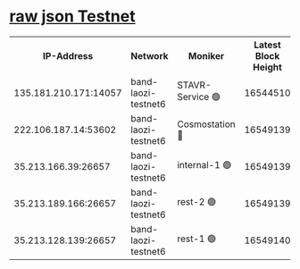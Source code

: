 
[raw json Testnet](https://rpc-check.bandt.stavr.tech/bandt/rpcbandt_result.json)
=

<table><tr><th>IP-Address</th><th>Network</th><th>Moniker</th><th>Latest Block Height</th><th>Earliest Block Height</th><th>Catching Up</th><th>Tx Index</th><th>Voting Power</th><th>Scan Time</th></tr><tr><td>135.181.210.171:14057</td><td>band-laozi-testnet6</td><td>STAVR-Service 🟢</td><td>16544510</td><td>15322501</td><td>False</td><td>on</td><td>0</td><td>2024-03-07T09:41:21.997133506UTC</td></tr><tr><td>222.106.187.14:53602</td><td>band-laozi-testnet6</td><td>Cosmostation 🔴</td><td>16549139</td><td>15423001</td><td>False</td><td>on</td><td>2203670</td><td>2024-03-07T09:41:23.337905400UTC</td></tr><tr><td>35.213.166.39:26657</td><td>band-laozi-testnet6</td><td>internal-1 🟢</td><td>16549139</td><td>16449139</td><td>False</td><td>on</td><td>0</td><td>2024-03-07T09:41:24.191519530UTC</td></tr><tr><td>35.213.189.166:26657</td><td>band-laozi-testnet6</td><td>rest-2 🟢</td><td>16549139</td><td>16449139</td><td>False</td><td>on</td><td>0</td><td>2024-03-07T09:41:25.047480027UTC</td></tr><tr><td>35.213.128.139:26657</td><td>band-laozi-testnet6</td><td>rest-1 🟢</td><td>16549140</td><td>16449140</td><td>False</td><td>on</td><td>0</td><td>2024-03-07T09:41:25.908232668UTC</td></tr></table>
